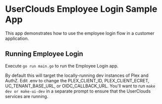 # UserClouds Employee Login Sample App

This app demonstrates how to use the employee login flow in a customer application.

## Running Employee Login

Execute `go run main.go` to run the Employee Login app.

By default this will target the locally-running dev instances of Plex and AuthZ. Edit .env to change the PLEX_CLIENT_ID, PLEX_CLIENT_ECRET, UC_TENANT_BASE_URL, or OIDC_CALLBACK_URL. You'll want to run `make dev or make-ui-dev` in a separate prompt to ensure that the UserClouds services are running.
